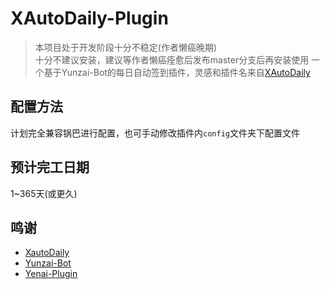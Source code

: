 # XAutoDaily-Plugin

> 本项目处于开发阶段十分不稳定(作者懒癌晚期)  
> 十分不建议安装，建议等作者懒癌痊愈后发布master分支后再安装使用
一个基于Yunzai-Bot的每日自动签到插件，灵感和插件名来自[XAutoDaily](https://github.com/LuckyPray/XAutoDaily)

## 配置方法

计划完全兼容锅巴进行配置，也可手动修改插件内`config`文件夹下配置文件

## 预计完工日期

1~365天(或更久)

## 鸣谢

- [XautoDaily](https://github.com/LuckyPray/XAutoDaily)
- [Yunzai-Bot](https://gitee.com/Le-niao/Yunzai-Bot)
- [Yenai-Plugin](https://github.com/yeyang52/yenai-plugin)
